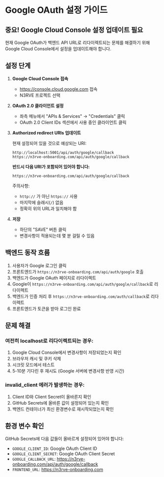 # Google OAuth 설정 가이드

## 중요! Google Cloud Console 설정 업데이트 필요

현재 Google OAuth가 백엔드 API URL로 리다이렉트되는 문제를 해결하기 위해 Google Cloud Console에서 설정을 업데이트해야 합니다.

## 설정 단계

1. **Google Cloud Console 접속**
   - https://console.cloud.google.com 접속
   - N3RVE 프로젝트 선택

2. **OAuth 2.0 클라이언트 설정**
   - 좌측 메뉴에서 "APIs & Services" → "Credentials" 클릭
   - OAuth 2.0 Client IDs 섹션에서 사용 중인 클라이언트 클릭

3. **Authorized redirect URIs 업데이트**
   
   현재 설정되어 있을 것으로 예상되는 URI:
   ```
   http://localhost:5001/api/auth/google/callback
   https://n3rve-onboarding.com/api/auth/google/callback
   ```

   **반드시 다음 URI가 포함되어 있어야 합니다:**
   ```
   https://n3rve-onboarding.com/api/auth/google/callback
   ```

   주의사항:
   - `http://` 가 아닌 `https://` 사용
   - 마지막에 슬래시(`/`) 없음
   - 정확히 위의 URL과 일치해야 함

4. **저장**
   - 하단의 "SAVE" 버튼 클릭
   - 변경사항이 적용되는데 몇 분 걸릴 수 있음

## 백엔드 동작 흐름

1. 사용자가 Google 로그인 클릭
2. 프론트엔드가 `https://n3rve-onboarding.com/api/auth/google` 호출
3. 백엔드가 Google OAuth 페이지로 리다이렉트
4. Google이 `https://n3rve-onboarding.com/api/auth/google/callback`로 리다이렉트
5. 백엔드가 인증 처리 후 `https://n3rve-onboarding.com/auth/callback`로 리다이렉트
6. 프론트엔드가 토큰을 받아 로그인 완료

## 문제 해결

### 여전히 localhost로 리다이렉트되는 경우:
1. Google Cloud Console에서 변경사항이 저장되었는지 확인
2. 브라우저 캐시 및 쿠키 삭제
3. 시크릿 모드에서 테스트
4. 5-10분 기다린 후 재시도 (Google 서버에 변경사항 반영 시간)

### invalid_client 에러가 발생하는 경우:
1. Client ID와 Client Secret이 올바른지 확인
2. GitHub Secrets에 올바른 값이 설정되어 있는지 확인
3. 백엔드 컨테이너가 최신 환경변수로 재시작되었는지 확인

## 환경 변수 확인

GitHub Secrets에 다음 값들이 올바르게 설정되어 있어야 합니다:
- `GOOGLE_CLIENT_ID`: Google OAuth Client ID
- `GOOGLE_CLIENT_SECRET`: Google OAuth Client Secret
- `GOOGLE_CALLBACK_URL`: https://n3rve-onboarding.com/api/auth/google/callback
- `FRONTEND_URL`: https://n3rve-onboarding.com